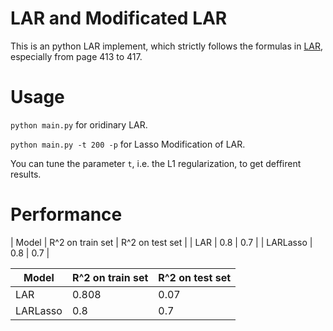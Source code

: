 # LAR and Modificated LAR

This is an python LAR implement, which strictly follows the formulas in [LAR](http://statweb.stanford.edu/~tibs/ftp/lars.pdf), especially from page 413 to 417.

# Usage
`python main.py` for oridinary LAR. 

`python main.py -t 200 -p` for Lasso Modification of LAR.

You can tune the parameter `t`, i.e. the L1 regularization, to get deffirent results.

# Performance 

| Model | R^2 on train set | R^2 on test set |
| LAR   | 0.8 | 0.7 |
| LARLasso | 0.8 | 0.7 | 

| Model | R^2 on train set | R^2 on test set | 
|---------|--------|--------| 
| LAR   |  0.808 |  0.07 |
| LARLasso | 0.8 | 0.7 | 
